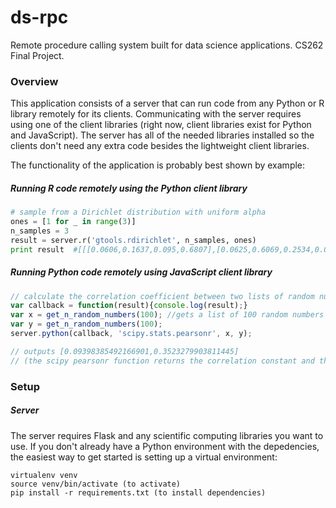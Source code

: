 # ds-rpc
Remote procedure calling system built for data science applications. CS262 Final Project.

### Overview

This application consists of a server that can run code from any Python or R library remotely for its clients. Communicating with the server requires using one of the client libraries (right now, client libraries exist for Python and JavaScript). The server has all of the needed libraries installed so the clients don't need any extra code besides the lightweight client libraries. 

The functionality of the application is probably best shown by example:

##### Running R code remotely using the Python client library
```python
# sample from a Dirichlet distribution with uniform alpha
ones = [1 for _ in range(3)]
n_samples = 3
result = server.r('gtools.rdirichlet', n_samples, ones)
print result  #[[[0.0606,0.1637,0.095,0.6807],[0.0625,0.6069,0.2534,0.0773],[0.2252,0.2347,0.0306,0.5095]]]
```

##### Running Python code remotely using JavaScript client library
```javascript
// calculate the correlation coefficient between two lists of random numbers
var callback = function(result){console.log(result);}
var x = get_n_random_numbers(100); //gets a list of 100 random numbers between 0 and 1
var y = get_n_random_numbers(100);
server.python(callback, 'scipy.stats.pearsonr', x, y);

// outputs [0.09398385492166901,0.3523279903811445]
// (the scipy pearsonr function returns the correlation constant and the p value)
```

### Setup

##### Server

The server requires Flask and any scientific computing libraries you want to use. If you don't already have a Python environment with the depedencies, the easiest way to get started is setting up a virtual environment:

```
virtualenv venv
source venv/bin/activate (to activate)
pip install -r requirements.txt (to install dependencies)
```


